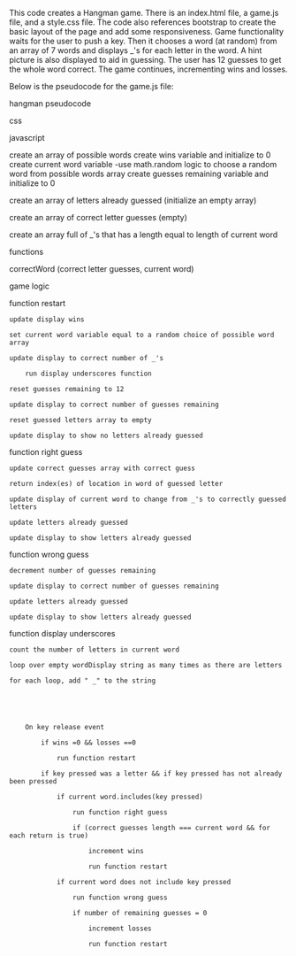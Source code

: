 This code creates a Hangman game. There is an index.html file, a game.js file, and a style.css file. The code also references bootstrap to create the basic layout of the page and add some responsiveness. 
Game functionality waits for the user to push a key. Then it chooses a word (at random) from an array of 7 words and displays _'s for each letter in the word. A hint picture is also displayed to aid in guessing.
The user has 12 guesses to get the whole word correct. The game continues, incrementing wins and losses.

Below is the pseudocode for the game.js file:



hangman pseudocode

css

javascript

create an array of possible words
create wins variable and initialize to 0
create current word variable
-use math.random logic to choose a random word from possible words array
create guesses remaining variable and initialize to 0

create an array of letters already guessed (initialize an empty array)

create an array of correct letter guesses (empty)

create an array full of _'s that has a length equal to length of current word



functions

correctWord (correct letter guesses, current word)
	

game logic

function restart

	update display wins
		
	set current word variable equal to a random choice of possible word array

	update display to correct number of _'s
		
		run display underscores function

	reset guesses remaining to 12

	update display to correct number of guesses remaining

	reset guessed letters array to empty

	update display to show no letters already guessed



function right guess

	update correct guesses array with correct guess
			
	return index(es) of location in word of guessed letter
					
	update display of current word to change from _'s to correctly guessed letters

	update letters already guessed

	update display to show letters already guessed



function wrong guess

	decrement number of guesses remaining
				
	update display to correct number of guesses remaining

	update letters already guessed

	update display to show letters already guessed



function display underscores
	
	count the number of letters in current word
	
	loop over empty wordDisplay string as many times as there are letters

	for each loop, add " _" to the string
	


	
	
		On key release event

			if wins =0 && losses ==0

				run function restart

			if key pressed was a letter && if key pressed has not already been pressed

				if current word.includes(key pressed)
					
					run function right guess
					
					if (correct guesses length === current word && for each return is true)
						
						increment wins

						run function restart
				
				if current word does not include key pressed
					
					run function wrong guess

					if number of remaining guesses = 0

						increment losses
					
						run function restart
	
		
	












